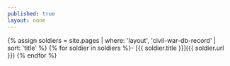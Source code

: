 ```yaml
---
published: true
layout: none
---
```

{% assign soldiers = site.pages | where: 'layout', 'civil-war-db-record' | sort: 'title' %}
{% for soldier in soldiers %}- [{{ soldier.title }}]({{ soldier.url }})
{% endfor %}